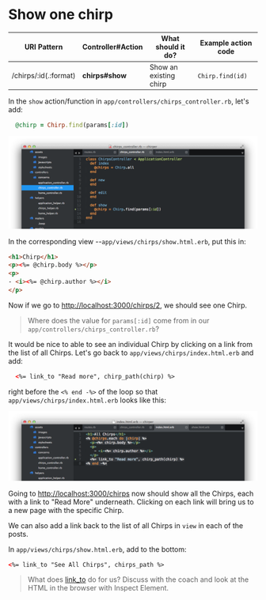 # Show one chirp

| URI Pattern | Controller#Action | What should it do? | Example action code |
| -- | -- | -- | -- |
| /chirps/:id(.:format) | **chirps#show** | Show an existing chirp |  `Chirp.find(id)` |

In the `show` action/function in  `app/controllers/chirps_controller.rb`, let's add:

```rb
  @chirp = Chirp.find(params[:id])
```
![](../../images/sublime_controller_show.png)


In the corresponding view --`app/views/chirps/show.html.erb`, put this in:

```html
<h1>Chirp</h1>
<p><%= @chirp.body %></p>
<p>
- <i><%= @chirp.author %></i>
</p>
```

Now if we go to [http://localhost:3000/chirps/2](http://localhost:3000/chirps/2),
we should see one Chirp.

> Where does the value for `params[:id]` come from in our `app/controllers/chirps_controller.rb`?

It would be nice to able to see an individual Chirp by clicking on a link from the list of all Chirps.  Let's go back to `app/views/chirps/index.html.erb` and add:

```html
  <%= link_to "Read more", chirp_path(chirp) %>
```
right before the `<% end -%>` of the loop so that `app/views/chirps/index.html.erb` looks like this:

![](../../images/sublime_link_to.png)

Going to [http://localhost:3000/chirps](http://localhost:3000/chirps) now should show all the Chirps, each with a link to "Read More" underneath.  Clicking on each link will bring us to a new page with the specific Chirp.

We can also add a link back to the list of all Chirps in `view` in each of the posts.

In `app/views/chirps/show.html.erb`, add to the bottom:

```html
<%= link_to "See All Chirps", chirps_path %>
```

> What does [link_to](http://api.rubyonrails.org/classes/ActionView/Helpers/UrlHelper.html)  do for us?  Discuss with the coach and look at the HTML in the browser with Inspect Element.

<!-- TODO: if there is time, include screenshots of doing inspect element.  Otherwise, assume the coach will help them with that. -->

